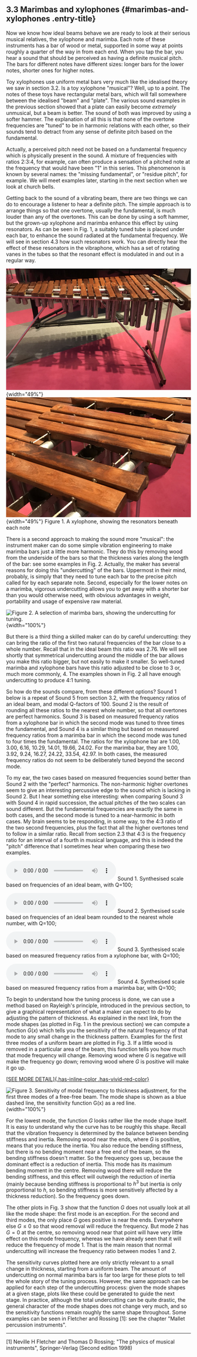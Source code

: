 ## 3.3 Marimbas and xylophones {#marimbas-and-xylophones .entry-title}



Now we know how ideal beams behave we are ready to look at their serious
musical relatives, the xylophone and marimba. Each note of these
instruments has a bar of wood or metal, supported in some way at points
roughly a quarter of the way in from each end. When you tap the bar, you
hear a sound that should be perceived as having a definite musical
pitch. The bars for different notes have different sizes: longer bars
for the lower notes, shorter ones for higher notes.

Toy xylophones use uniform metal bars very much like the idealised
theory we saw in section 3.2. Is a toy xylophone "musical"? Well, up to
a point. The notes of these toys have rectangular metal bars, which will
fall somewhere between the idealised "beam" and "plate". The various
sound examples in the previous section showed that a plate can easily
become *extremely* unmusical, but a beam is better. The sound of both
was improved by using a softer hammer. The explanation of all this is
that none of the overtone frequencies are "tuned" to be in harmonic
relations with each other, so their sounds tend to detract from any
sense of definite pitch based on the fundamental.

Actually, a perceived pitch need not be based on a fundamental frequency
which is physically present in the sound. A mixture of frequencies with
ratios 2:3:4, for example, can often produce a sensation of a pitched
note at the frequency that would have been "1" in this series. This
phenomenon is known by several names: the "missing fundamental", or
"residue pitch", for example. We will meet examples later, starting in
the next section when we look at church bells.

Getting back to the sound of a vibrating beam, there are two things we
can do to encourage a listener to hear a definite pitch. The simple
approach is to arrange things so that one overtone, usually the
fundamental, is much louder than any of the overtones. This can be done
by using a soft hammer, but the grown-up xylophone and marimba enhance
this effect by using resonators. As can be seen in Fig. 1, a suitably
tuned tube is placed under each bar, to enhance the sound radiated at
the fundamental frequency. We will see in section 4.3 how such
resonators work. You can directly hear the effect of these resonators in
the vibraphone, which has a set of rotating vanes in the tubes so that
the resonant effect is modulated in and out in a regular way.

![](uploads/2020/10/Xylophone_2.jpg){width="49%"}
![](uploads/2020/10/Xylophone_1.jpg){width="49%"}
Figure 1. A xylophone, showing the resonators beneath each note

There is a second approach to making the sound more "musical": the
instrument maker can do some simple vibration engineering to make
marimba bars just a little more harmonic. They do this by removing wood
from the underside of the bars so that the thickness varies along the
length of the bar: see some examples in Fig. 2. Actually, the maker has
several reasons for doing this "undercutting" of the bars. Uppermost in
their mind, probably, is simply that they need to tune each bar to the
precise pitch called for by each separate note. Second, especially for
the lower notes on a marimba, vigorous undercutting allows you to get
away with a shorter bar than you would otherwise need, with obvious
advantages in weight, portability and usage of expensive raw material.

![Figure 2. A selection of marimba bars, showing the undercutting for
tuning.](uploads/2020/09/Marimba_bars.jpg){width="100%"}

But there is a third thing a skilled maker can do by careful
undercutting: they can bring the ratio of the first two natural
frequencies of the bar close to a whole number. Recall that in the ideal
beam this ratio was 2.76. We will see shortly that symmetrical
undercutting around the middle of the bar allows you make this ratio
bigger, but not easily to make it smaller. So well-tuned marimba and
xylophone bars have this ratio adjusted to be close to 3 or, much more
commonly, 4. The examples shown in Fig. 2 all have enough undercutting
to produce 4:1 tuning.

So how do the sounds compare, from these different options? Sound 1
below is a repeat of Sound 5 from section 3.2, with the frequency ratios
of an ideal beam, and modal Q-factors of 100. Sound 2 is the result of
rounding all these ratios to the nearest whole number, so that all
overtones are perfect harmonics. Sound 3 is based on measured frequency
ratios from a xylophone bar in which the second mode was tuned to three
times the fundamental, and Sound 4 is a similar thing but based on
measured frequency ratios from a marimba bar in which the second mode
was tuned to four times the fundamental. The ratios for the xylophone
bar are 1.00, 3.00, 6.16, 10.29, 14.01, 19.66, 24.02. For the marimba
bar, they are 1.00, 3.92, 9.24, 16.27, 24.22, 33.54, 42.97. In both
cases, the measured frequency ratios do not seem to be deliberately
tuned beyond the second mode.

To my ear, the two cases based on measured frequencies sound better than
Sound 2 with the "perfect" harmonics. The non-harmonic higher overtones
seem to give an interesting percussive edge to the sound which is
lacking in Sound 2. But I hear something else interesting: when
comparing Sound 3 with Sound 4 in rapid succession, the actual pitches
of the two scales can sound different. But the fundamental frequencies
are exactly the same in both cases, and the second mode is tuned to a
near-harmonic in both cases. My brain seems to be responding, in some
way, to the 4:3 ratio of the two second frequencies, plus the fact that
all the higher overtones tend to follow in a similar ratio. Recall from
section 2.3 that 4:3 is the frequency ratio for an interval of a fourth
in musical language, and this is indeed the "pitch" difference that I
sometimes hear when comparing these two examples.


<audio controls="" src="uploads/2020/09/synthout_beam_Q100_1-1.mp3"></audio>
Sound 1. Synthesised scale based on frequencies of an ideal beam, with
Q=100;

<audio controls="" src="uploads/2020/09/synthout_beam_tweaked_Q100_1.mp3"></audio>
Sound 2. Synthesised scale based on frequencies of an ideal beam rounded
to the nearest whole number, with Q=100;

<audio controls="" src="uploads/2020/09/synthout_xylophone_Q100_1.mp3"></audio>
Sound 3. Synthesised scale based on measured frequency ratios from a
xylophone bar, with Q=100;

<audio controls="" src="uploads/2020/09/synthout_marimba_Q100_1.mp3"></audio>
Sound 4. Synthesised scale based on measured frequency ratios from a
marimba bar, with Q=100;

To begin to understand how the tuning process is done, we can use a
method based on Rayleigh's principle, introduced in the previous
section, to give a graphical representation of what a maker can expect
to do by adjusting the pattern of thickness. As explained in the next
link, from the mode shapes (as plotted in Fig. 1 in the previous
section) we can compute a function $G(x)$ which tells you the
sensitivity of the natural frequency of that mode to any small change in
the thickness pattern. Examples for the first three modes of a uniform
beam are plotted in Fig. 3. If a little wood is removed in a particular
area of the beam, this function tells you how much that mode frequency
will change. Removing wood where $G$ is negative will make the
frequency go down; removing wood where $G$ is positive will make it go
up.

[[SEE MORE DETAIL]{.has-inline-color
.has-vivid-red-color}](https://euphonics.org/3-3-1-rayleighs-principle-and-tuning-a-marimba-bar/)

![Figure 3. Sensitivity of modal frequency to thickness adjustment, for
the first three modes of a free-free beam. The mode shape is shown as a
blue dashed line, the sensitivity function $G(x)$ as a red
line.](uploads/2020/09/beam_pert_plot-1-1024x768.jpg){width="100%"}

For the lowest mode, the function $G$ looks rather like the mode shape
itself. It is easy to understand why the curve has to be roughly this
shape. Recall that the vibration frequency is determined by the balance
between bending stiffness and inertia. Removing wood near the ends,
where $G$ is positive, means that you reduce the inertia. You also
reduce the bending stiffness, but there is no bending moment near a free
end of the beam, so the bending stiffness doesn't matter. So the
frequency goes up, because the dominant effect is a reduction of
inertia. This mode has its maximum bending moment in the centre.
Removing wood there will reduce the bending stiffness, and this effect
will outweigh the reduction of inertia (mainly because bending stiffness
is proportional to $h^3$ but inertia is only proportional to $h$,
so bending stiffness is more sensitively affected by a thickness
reduction). So the frequency goes down.

The other plots in Fig. 3 show that the function $G$ does not usually
look at all like the mode shape: the first mode is an exception. For the
second and third modes, the only place $G$ goes positive is near the
ends. Everywhere else $G \le 0$ so that wood removal will reduce the
frequency. But mode 2 has $G=0$ at the centre, so removing wood near
that point will have very little effect on this mode frequency, whereas
we have already seen that it will reduce the frequency of mode 1. That
is the main reason that normal undercutting will increase the frequency
ratio between modes 1 and 2.

The sensitivity curves plotted here are only strictly relevant to a
small change in thickness, starting from a uniform beam. The amount of
undercutting on normal marimba bars is far too large for these plots to
tell the whole story of the tuning process. However, the same approach
can be applied for each step of the undercutting process: given the mode
shapes at a given stage, plots like these could be generated to guide
the next stage. In practice, although the total undercutting can be
quite drastic, the general character of the mode shapes does not change
very much, and so the sensitivity functions remain roughly the same
shape throughout. Some examples can be seen in Fletcher and Rossing
\[1\]: see the chapter "Mallet percussion instruments".



------------------------------------------------------------------------

\[1\] Neville H Fletcher and Thomas D Rossing; "The physics of musical
instruments", Springer-Verlag (Second edition 1998)
